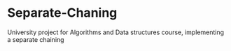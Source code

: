# Separate-Chaning
University project for Algorithms and Data structures course, implementing a separate chaining 
